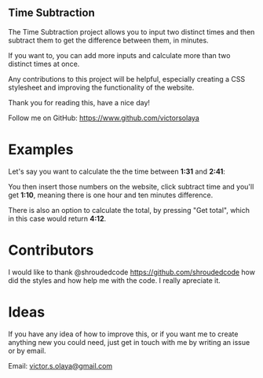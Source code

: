 ## Time Subtraction

The Time Subtraction project allows you to input two distinct times and then subtract them to get the difference between them, in minutes.

If you want to, you can add more inputs and calculate more than two distinct times at once. 

Any contributions to this project will be helpful, especially creating a CSS stylesheet and improving the functionality of the website.

Thank you for reading this, have a nice day!

Follow me on GitHub: https://www.github.com/victorsolaya


# Examples
Let's say you want to calculate the the time between <b>1:31</b> and <b>2:41</b>:

You then insert those numbers on the website, click subtract time and you'll get <b>1:10</b>, 
meaning there is one hour and ten minutes difference. 

There is also an option to calculate the total, by pressing "Get total", which in this case would return <b>4:12</b>.

# Contributors

I would like to thank @shroudedcode https://github.com/shroudedcode how did the styles and how help me with the code. I really apreciate it.

# Ideas

If you have any idea of how to improve this, or if you want me to create anything new you could need, just get in touch with me by writing an issue or by email.

Email: victor.s.olaya@gmail.com
